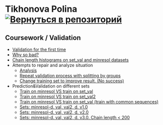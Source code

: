 # Tikhonova Polina    [![Вернуться в репозиторий](https://pollytikhonova.github.io/coursework/GitHub-Mark-32px.png "Вернуться в репозиторий")](https://github.com/PollyTikhonova/coursework/tree/master/validation)
## Coursework / Validation

* [Validation for the first time](https://PollyTikhonova.github.io/coursework/validation/Train,Predict&Validate.%20First%20time.html)
* [Why so bad?](https://PollyTikhonova.github.io/coursework/validation/Train,Predict&Validate.Searching%20reasons%20of%20bad%20prediction.html)
* [Chain length histograms on set_val and minresol datasets](https://PollyTikhonova.github.io/coursework/validation/Chain_length_statisrics_on_minresol.png)
* Attempts to repair and analyze situation
    * [Analysis](https://PollyTikhonova.github.io/coursework/validation/Compare%20same%20parts%20%26%20Nan%20statistics.html)
    * [Repeat validation process with splitting by groups](https://PollyTikhonova.github.io/coursework/validation/Train%2C%20Predict%20%26%20Validate.%20Searching%20reasons%20of%20bad%20prediction-With%20Groups.html)
    * [Change training set to improve result. (No success)](https://PollyTikhonova.github.io/coursework/validation/Train%2C%20Predict%26Validate.%20Without%20proteins%20%26%20resolution%20less%203.5.html)
* Prediction&Validation on different sets
	* [Train on minresol VS train on set_val](https://PollyTikhonova.github.io/coursework/validation/minresol_vs_setval)
	* [Train on minresol VS train on set_val2](https://PollyTikhonova.github.io/coursework/validation/minresol_vs_set_val2)
	* [Train on minresol VS train on set_val (train with common sequences)](https://PollyTikhonova.github.io/coursework/validation/minresol_vs_setval_train_with_common)
	* [Sets: minresol-d. val, val2, d. v1.0](https://pollytikhonova.github.io/coursework/validation/Train,Predict&Validate.%204%20sets%20-%20miresol-d,%20val,%20d,%20val2.html)
	* [Sets: minresol-d. val, val2, d. v2.0](https://pollytikhonova.github.io/coursework/validation/Train,Predict%26Validate.%204%20sets%20-%20%20miresol-d%2C%20%20val%2C%20d%2C%20val2.%20v2.0.html)
	* [Sets: minresol-d. val, val2, d. v3.0. Chain length < 200](https://pollytikhonova.github.io/coursework/validation/Train,Predict%20%26%20Validate.%204%20sets%20-%20%20miresol-d%2C%20%20val%2C%20d%2C%20val2.%20v3.0.%20Chains%20less%20200.html)


